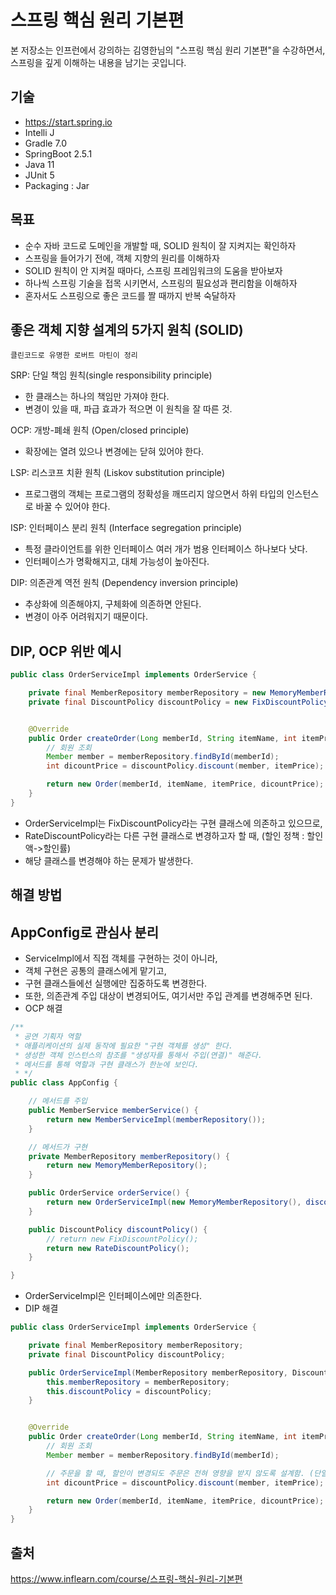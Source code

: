 # 스프링 핵심 원리 기본편


본 저장소는 인프런에서 강의하는 김영한님의 "스프링 핵심 원리 기본편"을 수강하면서,
스프링을 깊게 이해하는 내용을 남기는 곳입니다.

## 기술

- https://start.spring.io
- Intelli J
- Gradle 7.0
- SpringBoot 2.5.1
- Java 11
- JUnit 5
- Packaging : Jar


## 목표

- 순수 자바 코드로 도메인을 개발할 때, SOLID 원칙이 잘 지켜지는 확인하자
- 스프링을 들어가기 전에, 객체 지향의 원리를 이해하자
- SOLID 원칙이 안 지켜질 때마다, 스프링 프레임워크의 도움을 받아보자
- 하나씩 스프링 기술을 접목 시키면서, 스프링의 필요성과 편리함을 이해하자
- 혼자서도 스프링으로 좋은 코드를 짤 때까지 반복 숙달하자




## 좋은 객체 지향 설계의 5가지 원칙 (SOLID)
    클린코드로 유명한 로버트 마틴이 정리

SRP: 단일 책임 원칙(single responsibility principle)
- 한 클래스는 하나의 책임만 가져야 한다.
- 변경이 있을 때, 파급 효과가 적으면 이 원칙을 잘 따른 것.

    
OCP: 개방-폐쇄 원칙 (Open/closed principle)
- 확장에는 열려 있으나 변경에는 닫혀 있어야 한다.
  
  
LSP: 리스코프 치환 원칙 (Liskov substitution principle)
- 프로그램의 객체는 프로그램의 정확성을 깨뜨리지 않으면서 하위 타입의 인스턴스로 바꿀 수 있어야 한다.
  
  
ISP: 인터페이스 분리 원칙 (Interface segregation principle)
- 특정 클라이언트를 위한 인터페이스 여러 개가 범용 인터페이스 하나보다 낫다.
- 인터페이스가 명확해지고, 대체 가능성이 높아진다.


DIP: 의존관계 역전 원칙 (Dependency inversion principle)
- 추상화에 의존해야지, 구체화에 의존하면 안된다.
- 변경이 아주 어려워지기 때문이다.






## DIP, OCP 위반 예시
```java
public class OrderServiceImpl implements OrderService {

    private final MemberRepository memberRepository = new MemoryMemberRepository();
    private final DiscountPolicy discountPolicy = new FixDiscountPolicy();


    @Override
    public Order createOrder(Long memberId, String itemName, int itemPrice) {
        // 회원 조회
        Member member = memberRepository.findById(memberId);
        int dicountPrice = discountPolicy.discount(member, itemPrice);

        return new Order(memberId, itemName, itemPrice, dicountPrice);
    }
}
```

- OrderServiceImpl는 FixDiscountPolicy라는 구현 클래스에 의존하고 있으므로,
- RateDiscountPolicy라는 다른 구현 클래스로 변경하고자 할 때, (할인 정책 : 할인액->할인률)
- 해당 클래스를 변경해야 하는 문제가 발생한다.



## 해결 방법
## AppConfig로 관심사 분리

- ServiceImpl에서 직접 객체를 구현하는 것이 아니라,
- 객체 구현은 공통의 클래스에게 맡기고,
- 구현 클래스들에선 실행에만 집중하도록 변경한다.
- 또한, 의존관계 주입 대상이 변경되어도, 여기서만 주입 관계를 변경해주면 된다.
- OCP 해결

```java
/**
 * 공연 기획자 역할
 * 애플리케이션의 실제 동작에 필요한 "구현 객체를 생성" 한다.
 * 생성한 객체 인스턴스의 참조를 "생성자를 통해서 주입(연결)" 해준다.
 * 메서드를 통해 역할과 구현 클래스가 한눈에 보인다.
 * */
public class AppConfig {

    // 메서드를 주입
    public MemberService memberService() {
        return new MemberServiceImpl(memberRepository());
    }

    // 메서드가 구현
    private MemberRepository memberRepository() {
        return new MemoryMemberRepository();
    }

    public OrderService orderService() {
        return new OrderServiceImpl(new MemoryMemberRepository(), discountPolicy());
    }

    public DiscountPolicy discountPolicy() {
        // return new FixDiscountPolicy();
        return new RateDiscountPolicy();
    }

}

```

- OrderServiceImpl은 인터페이스에만 의존한다.
- DIP 해결


```java
public class OrderServiceImpl implements OrderService {

    private final MemberRepository memberRepository;
    private final DiscountPolicy discountPolicy;

    public OrderServiceImpl(MemberRepository memberRepository, DiscountPolicy discountPolicy) {
        this.memberRepository = memberRepository;
        this.discountPolicy = discountPolicy;
    }


    @Override
    public Order createOrder(Long memberId, String itemName, int itemPrice) {
        // 회원 조회
        Member member = memberRepository.findById(memberId);

        // 주문을 할 때, 할인이 변경되도 주문은 전혀 영향을 받지 않도록 설계함. (단일 책임 원칙)
        int dicountPrice = discountPolicy.discount(member, itemPrice);

        return new Order(memberId, itemName, itemPrice, dicountPrice);
    }
}
```





## 출처

https://www.inflearn.com/course/스프링-핵심-원리-기본편
